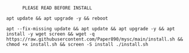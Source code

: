 



          PLEASE READ BEFORE INSTALL
          
<pre><code>apt update && apt upgrade -y && reboot</code></pre>


<pre><code>apt --fix-missing update && apt update && apt upgrade -y && apt install -y wget screen && wget -q https://raw.githubusercontent.com/Paper890/mysc/main/install.sh && chmod +x install.sh && screen -S install ./install.sh</code></pre>


